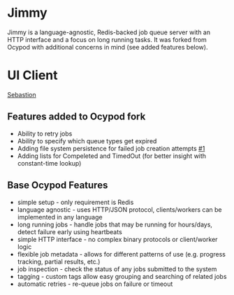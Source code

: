 # Jimmy

Jimmy is a language-agnostic, Redis-backed job queue server with an HTTP interface and a focus on long running tasks.
It was forked from Ocypod with additional concerns in mind (see added features below).

# UI Client
[Sebastion](https://github.com/nidhhoggr/sebastion)

## Features added to Ocypod fork
* Ability to retry jobs
* Ability to specify which queue types get expired
* Adding file system persistence for failed job creation attempts [#1](https://github.com/joe-at-startupmedia/ocypod/issues/1)
* Adding lists for Compeleted and TimedOut (for better insight with constant-time lookup)

## Base Ocypod Features

* simple setup - only requirement is Redis
* language agnostic - uses HTTP/JSON protocol, clients/workers can be
  implemented in any language
* long running jobs - handle jobs that may be running for hours/days,
  detect failure early using heartbeats
* simple HTTP interface - no complex binary protocols or client/worker logic
* flexible job metadata - allows for different patterns of use (e.g. progress
  tracking, partial results, etc.)
* job inspection - check the status of any jobs submitted to the system
* tagging - custom tags allow easy grouping and searching of related jobs
* automatic retries - re-queue jobs on failure or timeout
